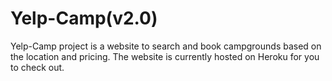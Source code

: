# Yelp-Camp(v2.0)
Yelp-Camp project is a website to search and book campgrounds based on the location and pricing. The website is currently hosted on Heroku for you to check out.

